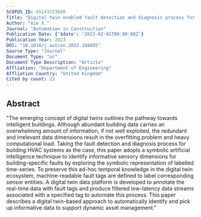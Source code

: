 ```yaml
---
SCOPUS_ID: 85143723699
Title: "Digital twin enabled fault detection and diagnosis process for building HVAC systems"
Author: "Xie X."
Journal: "Automation in Construction"
Publication Date: {'$date': '2023-02-01T00:00:00Z'}
Publication Year: 2023
DOI: "10.1016/j.autcon.2022.104695"
Source Type: "Journal"
Document Type: "ar"
Document Type Description: "Article"
Affliation: "Department of Engineering"
Affliation Country: "United Kingdom"
Cited by count: 23
---
```


## Abstract
"The emerging concept of digital twins outlines the pathway towards intelligent buildings. Although abundant building data carries an overwhelming amount of information, if not well exploited, the redundant and irrelevant data dimensions result in the overfitting problem and heavy computational load. Taking the fault detection and diagnosis process for building HVAC systems as the case, this paper adopts a symbolic artificial intelligence technique to identify informative sensory dimensions for building-specific faults by exploring the symbolic representation of labelled time-series. To preserve this ad-hoc temporal knowledge in the digital twin ecosystem, machine-readable fault tags are defined to label corresponding sensor entities. A digital twin data platform is developed to annotate the real-time data with fault tags and produce filtered low-latency data streams associated with a specified tag to automate this process. This paper describes a digital twin-based approach to automatically identify and pick up informative data to support dynamic asset management."
